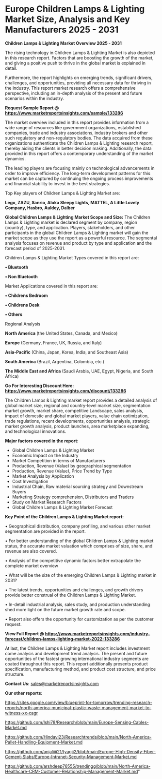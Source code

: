 # Europe Children Lamps & Lighting Market Size, Analysis and Key Manufacturers 2025 - 2031

<Strong> Children Lamps & Lighting Market Overview 2025 - 2031</strong>

The rising technology in Children Lamps & Lighting Market is also depicted in this research report. Factors that are boosting the growth of the market, and giving a positive push to thrive in the global market is explained in detail.

Furthermore, the report highlights on emerging trends, significant drivers, challenges, and opportunities, providing all necessary data for thriving in the industry. This report market research offers a comprehensive perspective, including an in-depth analysis of the present and future scenarios within the industry.

<strong>Request Sample Report @ <a href=https://www.marketreportsinsights.com/sample/133286>https://www.marketreportsinsights.com/sample/133286</a></strong>

The market overview included in this report provides information from a wide range of resources like government organizations, established companies, trade and industry associations, industry brokers and other such regulatory and non-regulatory bodies. The data acquired from these organizations authenticate the Children Lamps & Lighting research report, thereby aiding the clients in better decision making. Additionally, the data provided in this report offers a contemporary understanding of the market dynamics.

The leading players are focusing mainly on technological advancements in order to improve efficiency. The long-term development patterns for this market can be captured by continuing the ongoing process improvements and financial stability to invest in the best strategies.

Top Key players of Children Lamps & Lighting Market are:

<strong>Lego, ZAZU, Sanrio, Aloka Sleepy Lights, MATTEL, A Little Lovely Company, Hasbro, Auldey, Dalber</strong>

<strong><b>Global Children Lamps & Lighting Market Scope and Size:</b></strong>
The Children Lamps & Lighting market is declared segment by company, region (country), type, and application. Players, stakeholders, and other participants in the global Children Lamps & Lighting market will gain the market scope as they use the report as a powerful resource. The segmental analysis focuses on revenue and product by type and application and the forecast period of 2025-2031.

Children Lamps & Lighting Market Types covered in this report are:

<strong>• Bluetooth

• Non Bluetooth</strong>

Market Applications covered in this report are:

<strong>• Childrens Bedroom

• Childrens Desk

• Others</strong> 

Regional Analysis

<strong>North America</strong> (the United States, Canada, and Mexico)

<strong>Europe</strong> (Germany, France, UK, Russia, and Italy)

<strong>Asia-Pacific</strong> (China, Japan, Korea, India, and Southeast Asia)

<strong>South America</strong> (Brazil, Argentina, Colombia, etc.)

<strong>The Middle East and Africa</strong> (Saudi Arabia, UAE, Egypt, Nigeria, and South Africa)

<strong>Go For Interesting Discount Here: <a href=https://www.marketreportsinsights.com/discount/133286>https://www.marketreportsinsights.com/discount/133286</a></strong>

The Children Lamps & Lighting market report provides a detailed analysis of global market size, regional and country-level market size, segmentation market growth, market share, competitive Landscape, sales analysis, impact of domestic and global market players, value chain optimization, trade regulations, recent developments, opportunities analysis, strategic market growth analysis, product launches, area marketplace expanding, and technological innovations.

<strong><b>Major factors covered in the report:</b></strong>
<ul>
  <li>Global Children Lamps & Lighting Market </li>
  <li>Economic Impact on the Industry</li>
  <li>Market Competition in terms of Manufacturers</li>
  <li>Production, Revenue (Value) by geographical segmentation</li>
  <li>Production, Revenue (Value), Price Trend by Type</li>
  <li>Market Analysis by Application</li>
  <li>Cost Investigation</li>
  <li>Industrial Chain, Raw material sourcing strategy and Downstream Buyers</li>
  <li>Marketing Strategy comprehension, Distributors and Traders</li>
  <li>Study on Market Research Factors</li>
  <li>Global Children Lamps & Lighting Market Forecast</li>
</ul>

<strong><b>Key Point of the Children Lamps & Lighting Market report:</b></strong>

• Geographical distribution, company profiling, and various other market segmentation are provided in the report.

• For better understanding of the global Children Lamps & Lighting market status, the accurate market valuation which comprises of size, share, and revenue are also covered.

• Analysis of the competitive dynamic factors better extrapolate the complete market overview

• What will be the size of the emerging Children Lamps & Lighting market in 2031?

• The latest trends, opportunities and challenges, and growth drivers provide better construal of the Children Lamps & Lighting Market.

• In-detail industrial analysis, sales study, and production understanding shed more light on the future market growth rate and scope.

• Report also offers the opportunity for customization as per the customer request.

<strong><b>View Full Report @ <a href=https://www.marketreportsinsights.com/industry-forecast/children-lamps-lighting-market-2022-133286>https://www.marketreportsinsights.com/industry-forecast/children-lamps-lighting-market-2022-133286</a></b></strong>


At last, the Children Lamps & Lighting Market report includes investment come analysis and development trend analysis. The present and future opportunities of the fastest growing international industry segments are coated throughout this report. This report additionally presents product specification, manufacturing method, and product cost structure, and price structure.

<strong>Contact Us:</strong>
sales@marketreportsinsights.com

<strong>Our other reports:</strong>

<a href=https://sites.google.com/view/blueprint-for-tomorrow/trending-research-reports/north-america-municipal-plastic-waste-management-market-to-witness-xx-cagr>https://sites.google.com/view/blueprint-for-tomorrow/trending-research-reports/north-america-municipal-plastic-waste-management-market-to-witness-xx-cagr</a>

<a href=https://github.com/Ishi78/Research/blob/main/Europe-Sensing-Cables-Market.md>https://github.com/Ishi78/Research/blob/main/Europe-Sensing-Cables-Market.md</a>

<a href=https://github.com/Hindavi23/Researchtrends/blob/main/North-America-Pallet-Handling-Equipment-Market.md>https://github.com/Hindavi23/Researchtrends/blob/main/North-America-Pallet-Handling-Equipment-Market.md</a>

<a href=https://github.com/anjaliiii21/tyagii2/blob/main/Europe-High-Density-Fiber-Cement-Slabs/Europe-Intranet-Security-Management-Market.md>https://github.com/anjaliiii21/tyagii2/blob/main/Europe-High-Density-Fiber-Cement-Slabs/Europe-Intranet-Security-Management-Market.md</a>

<a href=https://github.com/arshdeep76555/trendingg/blob/main/North-America-Healthcare-CRM-Customer-Relationship-Management-Market.md>https://github.com/arshdeep76555/trendingg/blob/main/North-America-Healthcare-CRM-Customer-Relationship-Management-Market.md</a>"
